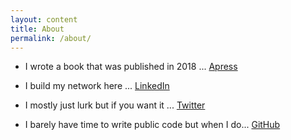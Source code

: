 ```yaml
---
layout: content
title: About
permalink: /about/
---
```


- I wrote a book that was published in 2018 ... [Apress](https://www.apress.com/us/book/9781484238011)

- I build my network here ... [LinkedIn](http://www.linkedin.com/in/maxhumber)

- I mostly just lurk but if you want it ... [Twitter](http://www.twitter.com/maxhumber)

- I barely have time to write public code but when I do... [GitHub](http://www.github.com/maxhumber)

